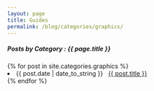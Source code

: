 ```yaml
---
layout: page
title: Guides
permalink: /blog/categories/graphics/
---
```


<h5> Posts by Category : {{ page.title }} </h5>

<div class="card">
{% for post in site.categories.graphics %}
 <li class="category-posts"><span>{{ post.date | date_to_string }}</span> &nbsp; <a href="{{ post.url }}">{{ post.title }}</a></li>
{% endfor %}
</div>
